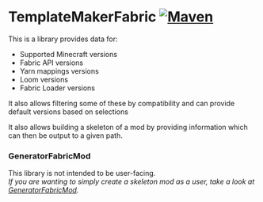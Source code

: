 # TemplateMakerFabric [![Maven][maven-badge]][maven-url]

This is a library provides data for:
* Supported Minecraft versions
* Fabric API versions
* Yarn mappings versions
* Loom versions
* Fabric Loader versions

It also allows filtering some of these by compatibility and can provide default versions based on selections

It also allows building a skeleton of a mod by providing information which can then be output to a given path.

### GeneratorFabricMod
This library is not intended to be user-facing.  
*If you are wanting to simply create a skeleton mod as a user, take a look at [GeneratorFabricMod](https://github.com/ExtraCrafTX/GeneratorFabricMod).*

[maven-badge]: https://img.shields.io/maven-metadata/v?metadataUrl=https%3A%2F%2Fmaven.extracraftx.com%2Fcom%2Fextracraftx%2Fminecraft%2FTemplateMakerFabric%2Fmaven-metadata.xml
[maven-url]: https://maven.extracraftx.com/com/extracraftx/minecraft/TemplateMakerFabric/